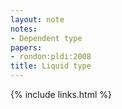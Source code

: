 ```yaml
---
layout: note
notes:
- Dependent type
papers:
- rondon:pldi:2008
title: Liquid type
---
```

{% include links.html %}
